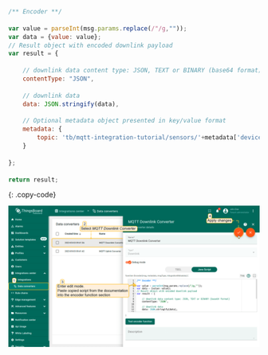 ```js
/** Encoder **/

var value = parseInt(msg.params.replace(/"/g,""));
var data = {value: value};
// Result object with encoded downlink payload
var result = {

    // downlink data content type: JSON, TEXT or BINARY (base64 format)
    contentType: "JSON",

    // downlink data
    data: JSON.stringify(data),

    // Optional metadata object presented in key/value format
    metadata: {
        topic: 'tb/mqtt-integration-tutorial/sensors/'+metadata['deviceName']+'/rx'
    }

};

return result;
```
{: .copy-code}

![image](/images/user-guide/integrations/mqtt/mqtt-integration-edit-downlink-converter-java-1-pe.png)